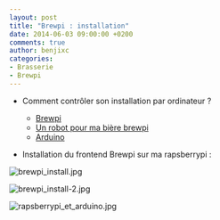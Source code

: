 ```yaml
---
layout: post
title: "Brewpi : installation"
date: 2014-06-03 09:00:00 +0200
comments: true
author: benjixc
categories: 
- Brasserie
- Brewpi
---
```


* Comment contrôler son installation par ordinateur ?
    * [Brewpi](http://www.brewpi.com/)
    * [Un robot pour ma bière brewpi](http://bidouillesfactory.fr/un-robot-pour-ma-biere-brewpi/)
    * [Arduino](http://arduino.cc/)

* Installation du frontend Brewpi sur ma rapsberrypi  :

![brewpi_install.jpg](/images/brassin1/brewpi_install.jpg)

![brewpi_install-2.jpg](/images/brassin1/brewpi_install-2.jpg)

![rapsberrypi_et_arduino.jpg](/images/brassin1/rapsberrypi_et_arduino.jpg)

